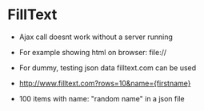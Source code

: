 # FillText

- Ajax call doesnt work without a server running
- For example showing html on browser: file://
- For dummy, testing json data filltext.com can be used

- http://www.filltext.com?rows=10&name={firstname}
- 100 items with name: "random name" in a json file

